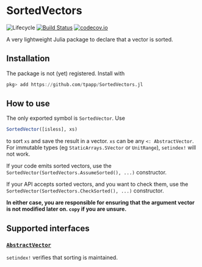 # SortedVectors

![Lifecycle](https://img.shields.io/badge/lifecycle-experimental-orange.svg)<!--
![Lifecycle](https://img.shields.io/badge/lifecycle-maturing-blue.svg)
![Lifecycle](https://img.shields.io/badge/lifecycle-stable-green.svg)
![Lifecycle](https://img.shields.io/badge/lifecycle-retired-orange.svg)
![Lifecycle](https://img.shields.io/badge/lifecycle-archived-red.svg)
![Lifecycle](https://img.shields.io/badge/lifecycle-dormant-blue.svg) -->
[![Build Status](https://travis-ci.com/tpapp/SortedVectors.jl.svg?branch=master)](https://travis-ci.com/tpapp/SortedVectors.jl)
[![codecov.io](http://codecov.io/github/tpapp/SortedVectors.jl/coverage.svg?branch=master)](http://codecov.io/github/tpapp/SortedVectors.jl?branch=master)

A very lightweight Julia package to declare that a vector is sorted.

## Installation

The package is not (yet) registered. Install with

```julia
pkg> add https://github.com/tpapp/SortedVectors.jl
```

## How to use

The only exported symbol is `SortedVector`. Use

```julia
SortedVector([isless], xs)
```

to sort `xs` and save the result in a vector. `xs` can be any `<: AbstractVector`. For immutable types (eg `StaticArrays.SVector` or `UnitRange`), `setindex!` will not work.

If your code emits sorted vectors, use the `SortedVector(SortedVectors.AssumeSorted(), ...)` constructor.

If your API accepts sorted vectors, and you want to check them, use the `SortedVector(SortedVectors.CheckSorted(), ...)` constructor.

**In either case, you are responsible for ensuring that the argument vector is not modified later on. `copy` if you are unsure.**

## Supported interfaces

### [`AbstractVector`](https://docs.julialang.org/en/v1/manual/interfaces/#man-interface-array-1)

`setindex!` verifies that sorting is maintained.
